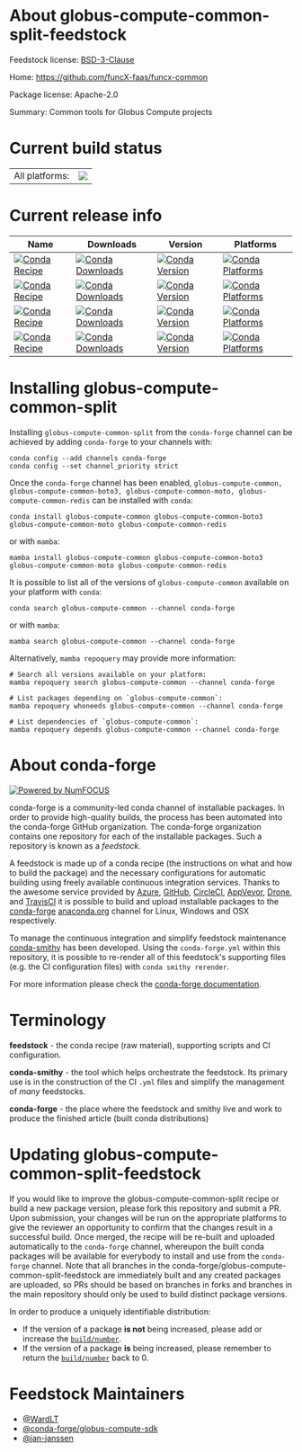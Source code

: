 About globus-compute-common-split-feedstock
===========================================

Feedstock license: [BSD-3-Clause](https://github.com/conda-forge/globus-compute-common-split-feedstock/blob/main/LICENSE.txt)

Home: https://github.com/funcX-faas/funcx-common

Package license: Apache-2.0

Summary: Common tools for Globus Compute projects

Current build status
====================


<table><tr><td>All platforms:</td>
    <td>
      <a href="https://dev.azure.com/conda-forge/feedstock-builds/_build/latest?definitionId=19555&branchName=main">
        <img src="https://dev.azure.com/conda-forge/feedstock-builds/_apis/build/status/globus-compute-common-split-feedstock?branchName=main">
      </a>
    </td>
  </tr>
</table>

Current release info
====================

| Name | Downloads | Version | Platforms |
| --- | --- | --- | --- |
| [![Conda Recipe](https://img.shields.io/badge/recipe-globus--compute--common-green.svg)](https://anaconda.org/conda-forge/globus-compute-common) | [![Conda Downloads](https://img.shields.io/conda/dn/conda-forge/globus-compute-common.svg)](https://anaconda.org/conda-forge/globus-compute-common) | [![Conda Version](https://img.shields.io/conda/vn/conda-forge/globus-compute-common.svg)](https://anaconda.org/conda-forge/globus-compute-common) | [![Conda Platforms](https://img.shields.io/conda/pn/conda-forge/globus-compute-common.svg)](https://anaconda.org/conda-forge/globus-compute-common) |
| [![Conda Recipe](https://img.shields.io/badge/recipe-globus--compute--common--boto3-green.svg)](https://anaconda.org/conda-forge/globus-compute-common-boto3) | [![Conda Downloads](https://img.shields.io/conda/dn/conda-forge/globus-compute-common-boto3.svg)](https://anaconda.org/conda-forge/globus-compute-common-boto3) | [![Conda Version](https://img.shields.io/conda/vn/conda-forge/globus-compute-common-boto3.svg)](https://anaconda.org/conda-forge/globus-compute-common-boto3) | [![Conda Platforms](https://img.shields.io/conda/pn/conda-forge/globus-compute-common-boto3.svg)](https://anaconda.org/conda-forge/globus-compute-common-boto3) |
| [![Conda Recipe](https://img.shields.io/badge/recipe-globus--compute--common--moto-green.svg)](https://anaconda.org/conda-forge/globus-compute-common-moto) | [![Conda Downloads](https://img.shields.io/conda/dn/conda-forge/globus-compute-common-moto.svg)](https://anaconda.org/conda-forge/globus-compute-common-moto) | [![Conda Version](https://img.shields.io/conda/vn/conda-forge/globus-compute-common-moto.svg)](https://anaconda.org/conda-forge/globus-compute-common-moto) | [![Conda Platforms](https://img.shields.io/conda/pn/conda-forge/globus-compute-common-moto.svg)](https://anaconda.org/conda-forge/globus-compute-common-moto) |
| [![Conda Recipe](https://img.shields.io/badge/recipe-globus--compute--common--redis-green.svg)](https://anaconda.org/conda-forge/globus-compute-common-redis) | [![Conda Downloads](https://img.shields.io/conda/dn/conda-forge/globus-compute-common-redis.svg)](https://anaconda.org/conda-forge/globus-compute-common-redis) | [![Conda Version](https://img.shields.io/conda/vn/conda-forge/globus-compute-common-redis.svg)](https://anaconda.org/conda-forge/globus-compute-common-redis) | [![Conda Platforms](https://img.shields.io/conda/pn/conda-forge/globus-compute-common-redis.svg)](https://anaconda.org/conda-forge/globus-compute-common-redis) |

Installing globus-compute-common-split
======================================

Installing `globus-compute-common-split` from the `conda-forge` channel can be achieved by adding `conda-forge` to your channels with:

```
conda config --add channels conda-forge
conda config --set channel_priority strict
```

Once the `conda-forge` channel has been enabled, `globus-compute-common, globus-compute-common-boto3, globus-compute-common-moto, globus-compute-common-redis` can be installed with `conda`:

```
conda install globus-compute-common globus-compute-common-boto3 globus-compute-common-moto globus-compute-common-redis
```

or with `mamba`:

```
mamba install globus-compute-common globus-compute-common-boto3 globus-compute-common-moto globus-compute-common-redis
```

It is possible to list all of the versions of `globus-compute-common` available on your platform with `conda`:

```
conda search globus-compute-common --channel conda-forge
```

or with `mamba`:

```
mamba search globus-compute-common --channel conda-forge
```

Alternatively, `mamba repoquery` may provide more information:

```
# Search all versions available on your platform:
mamba repoquery search globus-compute-common --channel conda-forge

# List packages depending on `globus-compute-common`:
mamba repoquery whoneeds globus-compute-common --channel conda-forge

# List dependencies of `globus-compute-common`:
mamba repoquery depends globus-compute-common --channel conda-forge
```


About conda-forge
=================

[![Powered by
NumFOCUS](https://img.shields.io/badge/powered%20by-NumFOCUS-orange.svg?style=flat&colorA=E1523D&colorB=007D8A)](https://numfocus.org)

conda-forge is a community-led conda channel of installable packages.
In order to provide high-quality builds, the process has been automated into the
conda-forge GitHub organization. The conda-forge organization contains one repository
for each of the installable packages. Such a repository is known as a *feedstock*.

A feedstock is made up of a conda recipe (the instructions on what and how to build
the package) and the necessary configurations for automatic building using freely
available continuous integration services. Thanks to the awesome service provided by
[Azure](https://azure.microsoft.com/en-us/services/devops/), [GitHub](https://github.com/),
[CircleCI](https://circleci.com/), [AppVeyor](https://www.appveyor.com/),
[Drone](https://cloud.drone.io/welcome), and [TravisCI](https://travis-ci.com/)
it is possible to build and upload installable packages to the
[conda-forge](https://anaconda.org/conda-forge) [anaconda.org](https://anaconda.org/)
channel for Linux, Windows and OSX respectively.

To manage the continuous integration and simplify feedstock maintenance
[conda-smithy](https://github.com/conda-forge/conda-smithy) has been developed.
Using the ``conda-forge.yml`` within this repository, it is possible to re-render all of
this feedstock's supporting files (e.g. the CI configuration files) with ``conda smithy rerender``.

For more information please check the [conda-forge documentation](https://conda-forge.org/docs/).

Terminology
===========

**feedstock** - the conda recipe (raw material), supporting scripts and CI configuration.

**conda-smithy** - the tool which helps orchestrate the feedstock.
                   Its primary use is in the construction of the CI ``.yml`` files
                   and simplify the management of *many* feedstocks.

**conda-forge** - the place where the feedstock and smithy live and work to
                  produce the finished article (built conda distributions)


Updating globus-compute-common-split-feedstock
==============================================

If you would like to improve the globus-compute-common-split recipe or build a new
package version, please fork this repository and submit a PR. Upon submission,
your changes will be run on the appropriate platforms to give the reviewer an
opportunity to confirm that the changes result in a successful build. Once
merged, the recipe will be re-built and uploaded automatically to the
`conda-forge` channel, whereupon the built conda packages will be available for
everybody to install and use from the `conda-forge` channel.
Note that all branches in the conda-forge/globus-compute-common-split-feedstock are
immediately built and any created packages are uploaded, so PRs should be based
on branches in forks and branches in the main repository should only be used to
build distinct package versions.

In order to produce a uniquely identifiable distribution:
 * If the version of a package **is not** being increased, please add or increase
   the [``build/number``](https://docs.conda.io/projects/conda-build/en/latest/resources/define-metadata.html#build-number-and-string).
 * If the version of a package **is** being increased, please remember to return
   the [``build/number``](https://docs.conda.io/projects/conda-build/en/latest/resources/define-metadata.html#build-number-and-string)
   back to 0.

Feedstock Maintainers
=====================

* [@WardLT](https://github.com/WardLT/)
* [@conda-forge/globus-compute-sdk](https://github.com/conda-forge/globus-compute-sdk/)
* [@jan-janssen](https://github.com/jan-janssen/)

